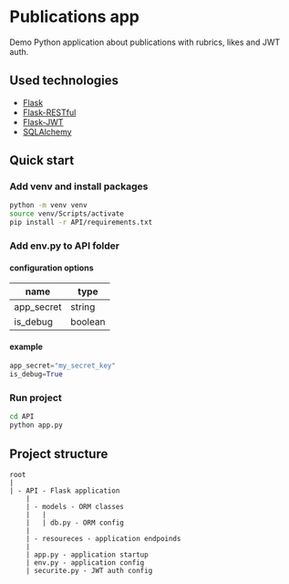 # Publications app

Demo Python application about publications with rubrics, likes and JWT auth.

## Used technologies

* [Flask](https://flask.palletsprojects.com/en/2.0.x/)
* [Flask-RESTful](https://flask-restful.readthedocs.io/en/latest/)
* [Flask-JWT](https://flask-jwt.readthedocs.io/en/latest/)
* [SQLAlchemy](https://docs.sqlalchemy.org/en/13/)

## Quick start

### Add venv and install packages

```bash
python -m venv venv
source venv/Scripts/activate
pip install -r API/requirements.txt
```

### Add env.py to API folder

#### configuration options

| name  | type  |
|---|---|
| app_secret  |  string |
| is_debug  |  boolean |

#### example

```python
app_secret="my_secret_key"
is_debug=True
```

### Run project

```bash
cd API
python app.py
```

## Project structure

```
root
|
| - API - Flask application
    |
    | - models - ORM classes
    |   |
    |   | db.py - ORM config
    |
    | - resoureces - application endpoinds
    |
    | app.py - application startup
    | env.py - application config
    | securite.py - JWT auth config
```
